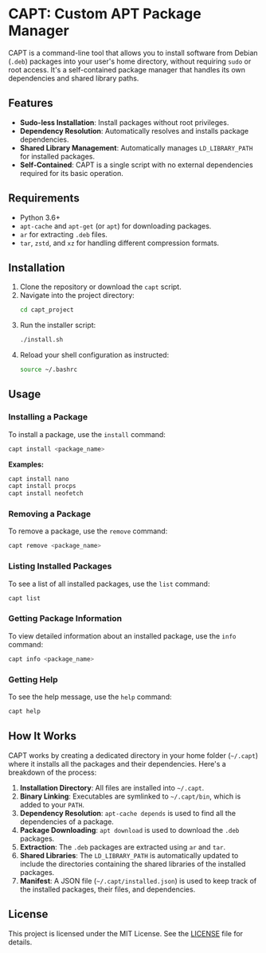 # CAPT: Custom APT Package Manager

CAPT is a command-line tool that allows you to install software from Debian (`.deb`) packages into your user's home directory, without requiring `sudo` or root access. It's a self-contained package manager that handles its own dependencies and shared library paths.

## Features

- **Sudo-less Installation**: Install packages without root privileges.
- **Dependency Resolution**: Automatically resolves and installs package dependencies.
- **Shared Library Management**: Automatically manages `LD_LIBRARY_PATH` for installed packages.
- **Self-Contained**: CAPT is a single script with no external dependencies required for its basic operation.

## Requirements

- Python 3.6+
- `apt-cache` and `apt-get` (or `apt`) for downloading packages.
- `ar` for extracting `.deb` files.
- `tar`, `zstd`, and `xz` for handling different compression formats.

## Installation

1.  Clone the repository or download the `capt` script.
2.  Navigate into the project directory:
    ```bash
    cd capt_project
    ```
3.  Run the installer script:
    ```bash
    ./install.sh
    ```
4.  Reload your shell configuration as instructed:
    ```bash
    source ~/.bashrc
    ```

## Usage

### Installing a Package

To install a package, use the `install` command:

```bash
capt install <package_name>
```

**Examples:**

```bash
capt install nano
capt install procps
capt install neofetch
```

### Removing a Package

To remove a package, use the `remove` command:

```bash
capt remove <package_name>
```

### Listing Installed Packages

To see a list of all installed packages, use the `list` command:

```bash
capt list
```

### Getting Package Information

To view detailed information about an installed package, use the `info` command:

```bash
capt info <package_name>
```

### Getting Help

To see the help message, use the `help` command:

```bash
capt help
```

## How It Works

CAPT works by creating a dedicated directory in your home folder (`~/.capt`) where it installs all the packages and their dependencies. Here's a breakdown of the process:

1.  **Installation Directory**: All files are installed into `~/.capt`.
2.  **Binary Linking**: Executables are symlinked to `~/.capt/bin`, which is added to your `PATH`.
3.  **Dependency Resolution**: `apt-cache depends` is used to find all the dependencies of a package.
4.  **Package Downloading**: `apt download` is used to download the `.deb` packages.
5.  **Extraction**: The `.deb` packages are extracted using `ar` and `tar`.
6.  **Shared Libraries**: The `LD_LIBRARY_PATH` is automatically updated to include the directories containing the shared libraries of the installed packages.
7.  **Manifest**: A JSON file (`~/.capt/installed.json`) is used to keep track of the installed packages, their files, and dependencies.

## License

This project is licensed under the MIT License. See the [LICENSE](LICENSE) file for details.

